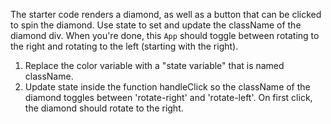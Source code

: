 The starter code renders a diamond, as well as a button that can be clicked to spin the diamond. Use state to set and update the className of the diamond div. When you're done, this `App` should toggle between rotating to the right and rotating to the left (starting with the right).

1. Replace the color variable with a "state variable" that is named className.
2. Update state inside the function handleClick so the className of the diamond toggles between 'rotate-right' and 'rotate-left'. On first click, the diamond should rotate to the right.
